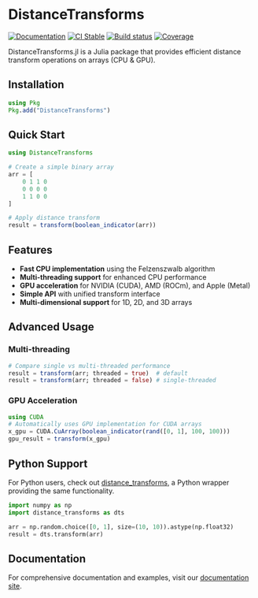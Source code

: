 # DistanceTransforms

[![Documentation][docs-img]][docs-url]
[![CI Stable][ci-img]][ci-url]
[![Build status][buildkite-img]][buildkite-url]
[![Coverage][cov-img]][cov-url]

DistanceTransforms.jl is a Julia package that provides efficient distance transform operations on arrays (CPU & GPU).

## Installation

```julia
using Pkg
Pkg.add("DistanceTransforms")
```

## Quick Start

```julia
using DistanceTransforms

# Create a simple binary array
arr = [
    0 1 1 0
    0 0 0 0
    1 1 0 0
]

# Apply distance transform
result = transform(boolean_indicator(arr))
```

## Features

- **Fast CPU implementation** using the Felzenszwalb algorithm
- **Multi-threading support** for enhanced CPU performance
- **GPU acceleration** for NVIDIA (CUDA), AMD (ROCm), and Apple (Metal)
- **Simple API** with unified transform interface
- **Multi-dimensional support** for 1D, 2D, and 3D arrays

## Advanced Usage

### Multi-threading

```julia
# Compare single vs multi-threaded performance
result = transform(arr; threaded = true)  # default
result = transform(arr; threaded = false) # single-threaded
```

### GPU Acceleration

```julia
using CUDA
# Automatically uses GPU implementation for CUDA arrays
x_gpu = CUDA.CuArray(boolean_indicator(rand([0, 1], 100, 100)))
gpu_result = transform(x_gpu)
```

## Python Support

For Python users, check out [distance_transforms](https://github.com/MolloiLab/distance_transforms), a Python wrapper providing the same functionality.

```python
import numpy as np
import distance_transforms as dts

arr = np.random.choice([0, 1], size=(10, 10)).astype(np.float32)
result = dts.transform(arr)
```

## Documentation

For comprehensive documentation and examples, visit our [documentation site](https://molloilab.github.io/DistanceTransforms.jl/).

[docs-img]: https://img.shields.io/badge/docs-dev-blue.svg
[docs-url]: https://molloilab.github.io/DistanceTransforms.jl/

[ci-img]: https://github.com/MolloiLab/DistanceTransforms.jl/actions/workflows/CI.yml/badge.svg?branch=master
[ci-url]: https://github.com/MolloiLab/DistanceTransforms.jl/actions/workflows/CI.yml

[buildkite-img]: https://badge.buildkite.com/1509baa1122772e8ec377463a6c188753d35b8fcec300a658e.svg?branch=master
[buildkite-url]: https://buildkite.com/julialang/distancetransforms-dot-jl

[cov-img]: https://codecov.io/gh/MolloiLab/DistanceTransforms.jl/branch/master/graph/badge.svg
[cov-url]: https://codecov.io/gh/MolloiLab/DistanceTransforms.jl
